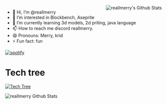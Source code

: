 
<a href="#">
  <img src="https://github-readme-stats.vercel.app/api?username=reallmerry&show_icons=true&hide_border=true" align="right" alt="reallmerry's Github Stats" />
</a>

- 👋 Hi, I’m @reallmerry
- 👀 I’m interested in Blockbench, Aseprite
- 🌱 I’m currently learning 3d models, 2d priting, java language
- 📫 How to reach me discord reallmerry.
- 😄 Pronouns: Merry, krid
- ⚡ Fun fact: fun

[![spotify](https://nocache.advaith.workers.dev?url=https://img.shields.io/endpoint?url=https://dev.discordprofiles.me/api/badge/spotify/1175891844626907329)](https://dev.discordprofiles.me/openspotify/1175891844626907329)

# Tech tree

[![Tech Tree](https://skillicons.dev/icons?i=java,html,css,discord,blender,figma)](https://skillicons.dev)

<div>
    <img src="https://github-readme-stats.vercel.app/api/top-langs/?username=reallmerry&layout=compact" align="left" alt="reallmerry Github Stats" />
</div>

<!---
reallmerry/reallmerry is a ✨ special ✨ repository because its `README.md` (this file) appears on your GitHub profile.
You can click the Preview link to take a look at your changes.
--->
